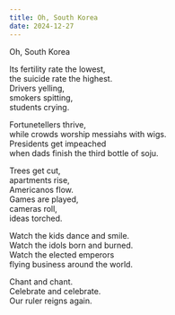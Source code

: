 ```yaml
---
title: Oh, South Korea
date: 2024-12-27
---
```


Oh, South Korea

Its fertility rate the lowest,  
the suicide rate the highest.  
Drivers yelling,  
smokers spitting,  
students crying.

Fortunetellers thrive,  
while crowds worship messiahs with wigs.  
Presidents get impeached   
when dads finish the third bottle of soju.

Trees get cut,  
apartments rise,  
Americanos flow.  
Games are played,  
cameras roll,  
ideas torched.

Watch the kids dance and smile.  
Watch the idols born and burned.     
Watch the elected emperors  
flying business around the world.

Chant and chant.  
Celebrate and celebrate.  
Our ruler reigns again.